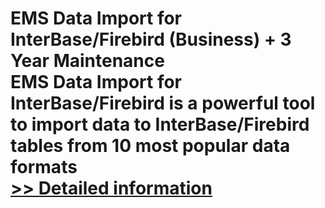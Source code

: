 # EMS Data Import for InterBase/Firebird (Business) + 3 Year Maintenance<br />EMS Data Import for InterBase/Firebird is a powerful tool to import data to InterBase/Firebird tables from 10 most popular data formats<br />[>> Detailed information](https://secure.shareit.com/shareit/product.html?productid=300068030&affiliateid=200057808)
